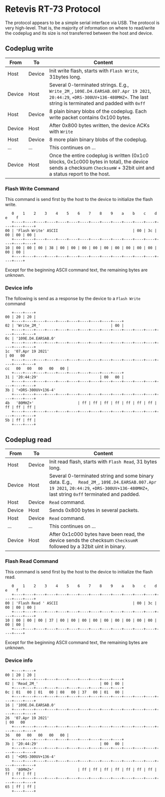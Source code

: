 # Retevis RT-73 Protocol

The protocol appears to be a simple serial interface via USB. The protocol is very high-level. That is, the majority of information on where to read/write the codeplug and its size is not transferred between the host and device. 


## Codeplug write

| From   | To     | Content                                                                                 |
| ------ | ------ | --------------------------------------------------------------------------------------- |
| Host   | Device | Init write flash, starts with `Flash Write`, 31bytes long.                              |
| Device | Host   | Several 0-terminated strings. E.g., `  Write_2M_`, `109E.D4.EARSAB.007.Apr 19 2021`, `20:44:29`, `+DRS-300UV+136-480MHZ+`. The last string is terminated and padded with `0xff` |
| Host   | Device | 8 plain binary blobs of the codeplug. Each write packet contains 0x100 bytes. |
| Device | Host   | After 0x800 bytes written, the device ACKs with `Write` |
| Host   | Device | 8 more plain binary blobs of the codeplug. |
| ...    | ...    | This continues on ... |
| Device | Host   | Once the entire codeplug is written (0x1c0 blocks, 0x1c000 bytes in total), the device sends a checksum `ChecksumW` + 32bit uint and a status report to the host. |

### Flash Write Command
This command is send first by the host to the device to initialize the flash write.
```
   0    1    2    3    4    5    6    7    8    9    a    b    c    d    e    f  
   +----+----+----+----+----+----+----+----+----+----+----+----+----+----+----+----+
00 | 'Flash Write' ASCII                                  | 00 | 3c | 00 | 00 | 00 |
   +----+----+----+----+----+----+----+----+----+----+----+----+----+----+----+----+
10 | 00 | 00 | 00 | 38 | 00 | 00 | 00 | 00 | 00 | 00 | 00 | 00 | 00 | 00 | 00 |
   +----+----+----+----+----+----+----+----+----+----+----+----+----+----+----+     
```
Except for the beginning ASCII command text, the remaining bytes are unknown. 

### Device info 
The following is send as a response by the device to a `Flash Write` command
```
   +----+----+
00 | 20 | 20 |
   +----+----+----+----+----+----+----+----+----+----+
02 | 'Write_2M_'                                | 00 | 
   +----+----+----+----+----+----+----+----+----+----+----+----+----+----+----+----+
0c | '109E.D4.EARSAB.0'                                                         
   +----+----+----+----+----+----+----+----+----+----+----+----+----+----+----+----+
1c  '07.Apr 19 2021'                                                     | 00   00 
   +----+----+----+----+----+----+----+----+----+----+----+----+----+----+----+----+
cc   00   00   00   00   00 |
   +----+----+----+----+----+----+----+----+----+----+  
31 | '20:44:29'                            | 00   00 |
   +----+----+----+----+----+----+----+----+----+----+----+----+----+----+----+----+
3b | '+DRS-300UV+136-4'                                  
   +----+----+----+----+----+----+----+----+----+----+----+----+----+----+----+----+
4b   '80MHZ+'                    | ff | ff | ff | ff | ff | ff | ff | ff | ff | ff |
   +----+----+----+----+----+----+----+----+----+----+----+----+----+----+----+----+
5b | ff | ff | 
   +----+----+
```


## Codeplug read

| From   | To     | Content                                                                                 |
| ------ | ------ | --------------------------------------------------------------------------------------- |
| Host   | Device | Init read flash, starts with `Flash Read`, 31 bytes long. |
| Device | Host   | Several 0-terminated string and some binary data. E.g., `  Read_2M_`, `109E.D4.EARSAB.007.Apr 19 2021`, `20:44:29`, `+DRS-300UV+136-480MHZ+`, last string `0xff` terminated and padded. |
| Host   | Device | `Read` command. |
| Device | Host   | Sends 0x800 bytes in several packets. |
| Host   | Device | `Read` command. |
| ...    | ...    | This continues on ... |
| Device | Host   | After 0x1c000 bytes have been read, the device sends the checksum `ChecksumR` followed by a 32bit uint in binary. |

### Flash Read Command 
This command is send first by the host to the device to initialize the flash read.
```
   0    1    2    3    4    5    6    7    8    9    a    b    c    d    e    f  
   +----+----+----+----+----+----+----+----+----+----+----+----+----+----+----+----+
00 | 'Flash Read ' ASCII                                  | 00 | 3c | 00 | 00 | 00 |
   +----+----+----+----+----+----+----+----+----+----+----+----+----+----+----+----+
10 | 00 | 00 | 00 | 37 | 00 | 00 | 00 | 00 | 00 | 00 | 00 | 00 | 00 | 00 | 00 |
   +----+----+----+----+----+----+----+----+----+----+----+----+----+----+----+     
```
Except for the beginning ASCII command text, the remaining bytes are unknown. 

### Device info
```
   +----+----+
00 | 20 | 20 |
   +----+----+----+----+----+----+----+----+----+----+
02 | 'Read_2M_'                            | 00 | 00 |
   +----+----+----+----+----+----+----+----+----+----+
0c | 01   00 | 01   00 | 08   00 | 37   00 | 01   00 |
   +----+----+----+----+----+----+----+----+----+----+----+----+----+----+----+----+
16 | '109E.D4.EARSAB.0'                                                         
   +----+----+----+----+----+----+----+----+----+----+----+----+----+----+----+----+
26  '07.Apr 19 2021'                                                     | 00   00 
   +----+----+----+----+----+----+----+----+----+----+----+----+----+----+----+----+
36   00   00   00   00   00 |
   +----+----+----+----+----+----+----+----+----+----+  
3b | '20:44:29'                            | 00   00 |
   +----+----+----+----+----+----+----+----+----+----+----+----+----+----+----+----+
45 | '+DRS-300UV+136-4'                                  
   +----+----+----+----+----+----+----+----+----+----+----+----+----+----+----+----+
55   '80MHZ+'                    | ff | ff | ff | ff | ff | ff | ff | ff | ff | ff |
   +----+----+----+----+----+----+----+----+----+----+----+----+----+----+----+----+
65 | ff | ff | 
   +----+----+
```